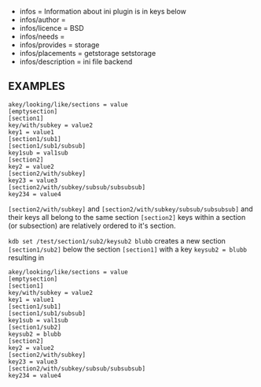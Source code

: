 - infos = Information about ini plugin is in keys below
- infos/author = 
- infos/licence = BSD
- infos/needs =
- infos/provides = storage
- infos/placements = getstorage setstorage
- infos/description = ini file backend

## EXAMPLES ##

```
akey/looking/like/sections = value
[emptysection]
[section1]
key/with/subkey = value2
key1 = value1
[section1/sub1]
[section1/sub1/subsub]
key1sub = val1sub
[section2]
key2 = value2
[section2/with/subkey]
key23 = value3
[section2/with/subkey/subsub/subsubsub]
key234 = value4
```

`[section2/with/subkey]` and `[section2/with/subkey/subsub/subsubsub]` and their keys all belong to the same section `[section2]`
keys within a section (or subsection) are relatively ordered to it's section.


`kdb set /test/section1/sub2/keysub2 blubb`
creates a new section `[section1/sub2]` below the section `[section1]` with a key `keysub2 = blubb` resulting in

```
akey/looking/like/sections = value
[emptysection]
[section1]
key/with/subkey = value2
key1 = value1
[section1/sub1]
[section1/sub1/subsub]
key1sub = val1sub
[section1/sub2]
keysub2 = blubb
[section2]
key2 = value2
[section2/with/subkey]
key23 = value3
[section2/with/subkey/subsub/subsubsub]
key234 = value4
```
